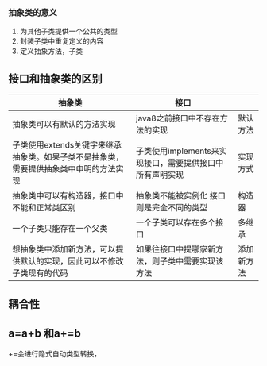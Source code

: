 ### 抽象类的意义

1.  为其他子类提供一个公共的类型
2.  封装子类中重复定义的内容
3.  定义抽象方法，子类

## 接口和抽象类的区别

| 抽象类                                                       | 接口                                                     |            |
| ------------------------------------------------------------ | -------------------------------------------------------- | ---------- |
| 抽象类可以有默认的方法实现                                   | java8之前接口中不存在方法的实现                          | 默认方法   |
| 子类使用extends关键字来继承抽象类。如果子类不是抽象类，需要提供抽象类中申明的方法实现 | 子类使用implements来实现接口，需要提供接口中所有声明实现 | 实现方式   |
| 抽象类中可以有构造器，接口中不能和正常类区别                 | 抽象类不能被实例化 接口则是完全不同的类型                | 构造器     |
| 一个子类只能存在一个父类                                     | 一个子类可以存在多个接口                                 | 多继承     |
| 想抽象类中添加新方法，可以提供默认的实现，因此可以不修改子类现有的代码 | 如果往接口中提哪家新方法，则子类中需要实现该方法         | 添加新方法 |

## 耦合性



## a=a+b 和a+=b

+=会进行隐式自动类型转换，